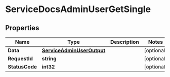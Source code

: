 

# ServiceDocsAdminUserGetSingle


## Properties

| Name | Type | Description | Notes |
|------------ | ------------- | ------------- | -------------|
|**Data** | [**ServiceAdminUserOutput**](ServiceAdminUserOutput.md) |  |  [optional] |
|**RequestId** | **string** |  |  [optional] |
|**StatusCode** | **int32** |  |  [optional] |



